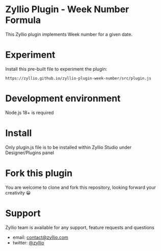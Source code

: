 # Zyllio Plugin - Week Number Formula

This Zyllio plugin implements Week number for a given date.

# Experiment

Install this pre-built file to experiment the plugin:
```
https://zyllio.github.io/zyllio-plugin-week-number/src/plugin.js
```

# Development environment

Node.js 18+ is required

# Install

Only plugin.js file is to be installed within Zyllio Studio under Designer/Plugins panel

# Fork this plugin

You are welcome to clone and fork this repository, looking forward your creativity 😀

# Support

Zyllio team is available for any support, feature requests and questions

- email: contact@zyllio.com
- twitter: [@zyllio](https://twitter.com/zyllio) 
